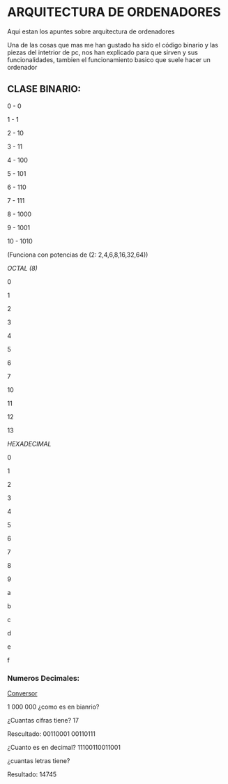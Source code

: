# ARQUITECTURA DE ORDENADORES

Aqui estan los apuntes sobre arquitectura de ordenadores

[](https://grandecovian.es/FGC/files/D.%20Tecnolog%C3%ADa/TIC%20I/Arquitectura/Arquitectura%20de%20ordenadores.pdf)

Una de las cosas que mas me han gustado ha sido el código binario y las piezas del intetrior de pc, nos han explicado para que sirven y sus funcionalidades, tambien el funcionamiento basico que suele hacer un ordenador


## CLASE BINARIO:

0  -  0

1  -   1

2  -  10

3  -  11

4  -  100

5  -   101

6  -   110

7  -   111

8  -   1000

9  -   1001

10  -  1010

 (Funciona con potencias de (2: 2,4,6,8,16,32,64))

*OCTAL (8)*

0

1

2

3

4

5

6

7

10

11

12

13

*HEXADECIMAL*

0

1

2

3

4

5

6

7

8

9

a

b

c

d

e

f

### Numeros Decimales:
[Conversor](https://www.traductorbinario.com/)

1 000 000 ¿como es en bianrio?

¿Cuantas cifras tiene? 17

Rescultado: 00110001 00110111 

¿Cuanto es en decimal? 11100110011001 

¿cuantas letras tiene? 

Resultado: 14745




